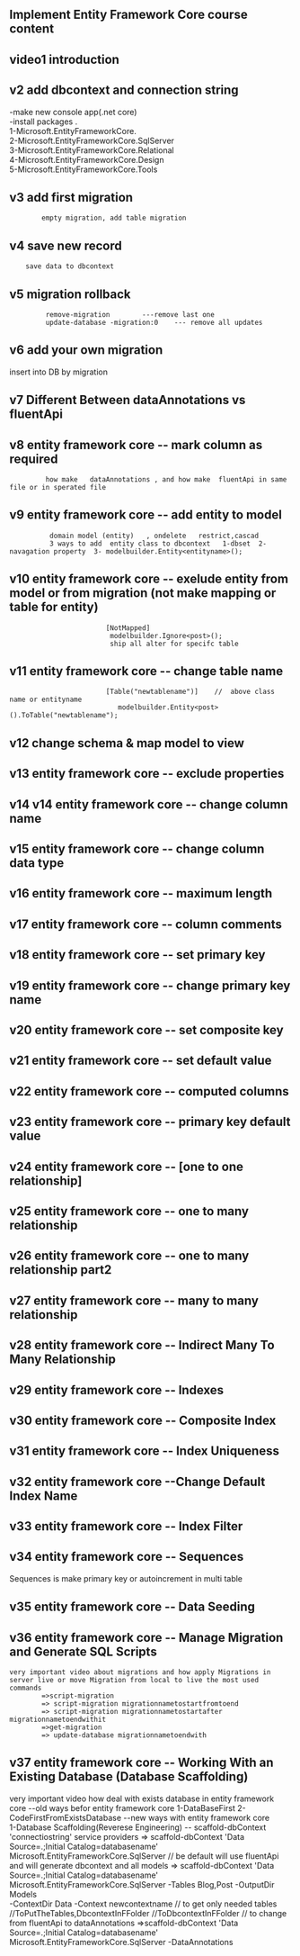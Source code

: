 ## Implement Entity Framework Core course content
## video1 introduction
## v2 add dbcontext and connection string
-make new console app(.net core)   <br>
-install packages .<br>
1-Microsoft.EntityFrameworkCore.<br>
2-Microsoft.EntityFrameworkCore.SqlServer<br>
 3-Microsoft.EntityFrameworkCore.Relational<br>
 4-Microsoft.EntityFrameworkCore.Design<br>
 5-Microsoft.EntityFrameworkCore.Tools<br>
## v3 add first migration
            empty migration, add table migration
## v4 save new record             
        save data to dbcontext
## v5 migration rollback 
             remove-migration        ---remove last one    
             update-database -migration:0    --- remove all updates
## v6 add your own migration
   insert into DB by migration 
## v7  Different Between dataAnnotations   vs  fluentApi
## v8 entity framework core -- mark column as required  
             how make   dataAnnotations , and how make  fluentApi in same file or in sperated file 
## v9  entity framework core -- add entity to model 
              domain model (entity)   , ondelete   restrict,cascad 
              3 ways to add  entity class to dbcontext   1-dbset  2- navagation property  3- modelbuilder.Entity<entityname>();             
## v10   entity framework core --  exelude entity from model or from migration    (not make mapping or table for entity)
                            [NotMapped]
                             modelbuilder.Ignore<post>(); 
                             ship all alter for specifc table 
## v11 entity framework core -- change table name 
                            [Table("newtablename")]    //  above class name or entityname
                               modelbuilder.Entity<post> ().ToTable("newtablename"); 
 ## v12 change schema & map model to view   
 ##  v13 entity framework core -- exclude properties 
 ## v14  v14 entity framework core -- change column name
 ## v15 entity framework core -- change column data type
 ## v16 entity framework core -- maximum length 
 ## v17 entity framework core --  column comments 
 ## v18 entity framework core --  set primary key
 ## v19 entity framework core --  change primary key  name
 ## v20 entity framework core -- set composite key
 ## v21  entity framework core -- set default value
 ## v22  entity framework core -- computed columns
 ## v23  entity framework core -- primary key default value
 ## v24   entity framework core -- [one to one relationship]
 ## v25   entity framework core -- one to many relationship 
 ## v26 entity framework core -- one to many relationship  part2
##  v27 entity framework core -- many to many relationship   
##  v28 entity framework core -- Indirect Many To Many Relationship   
##  v29 entity framework core --  Indexes   
##  v30 entity framework core -- Composite Index   
##  v31 entity framework core -- Index Uniqueness   
##  v32 entity framework core --Change Default Index Name  
##  v33 entity framework core -- Index Filter 
##  v34 entity framework core -- Sequences
Sequences is make primary key or autoincrement in multi table 
##  v35 entity framework core -- Data Seeding   
##  v36 entity framework core -- Manage Migration and Generate SQL Scripts
    very important video about migrations and how apply Migrations in server live or move Migration from local to live the most used commands  
            =>script-migration
            => script-migration migrationnametostartfromtoend 
            => script-migration migrationnametostartafter migrationnametoendwithit 
            =>get-migration
            => update-database migrationnametoendwith 
 ##  v37 entity framework core -- Working With an Existing Database (Database Scaffolding)
 very important video how deal with exists database in entity framework core
   --old ways befor entity framework core
         1-DataBaseFirst 
         2-CodeFirstFromExistsDatabase
   --new ways with entity framework core  
         1-Database Scaffolding(Reverese Engineering)
       -- scaffold-dbContext 'connectiostring' service providers 
       => scaffold-dbContext 'Data Source=.;Initial Catalog=databasename' Microsoft.EntityFrameworkCore.SqlServer 
       // be default will use fluentApi and will generate dbcontext and all models 
      => scaffold-dbContext 'Data Source=.;Initial Catalog=databasename' Microsoft.EntityFrameworkCore.SqlServer -Tables Blog,Post -OutputDir Models  
                    -ContextDir Data -Context newcontextname
                    // to get only needed tables //ToPutTheTables,DbcontextInFFolder  //ToDbcontextInFFolder
                    // to change from fluentApi to dataAnnotations 
       =>scaffold-dbContext 'Data Source=.;Initial Catalog=databasename' Microsoft.EntityFrameworkCore.SqlServer  -DataAnnotations 
       
     
     
      
                             
